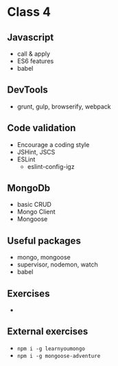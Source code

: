 # Class 4

## Javascript
  - call & apply
  - ES6 features
  - babel
  
## DevTools 
  - grunt, gulp, browserify, webpack
   
## Code validation
  - Encourage a coding style
  - JSHint, JSCS
  - ESLint
    - eslint-config-igz

## MongoDb 
  - basic CRUD
  - Mongo Client
  - Mongoose

## Useful packages
  - mongo, mongoose
  - supervisor, nodemon, watch
  - babel

## Exercises
 - 

## External exercises
 - `npm i -g learnyoumongo`
 - `npm i -g mongoose-adventure`
